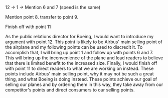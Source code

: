 12 -> 1 -> Mention 6 and 7 (speed is the same)

Mention point 8. transfer to point 9.

Finish off with point 11

As the public relations director for Boeing, I would want to introduce my argument with point 12. This point is likely to be Airbus' main selling point of the airplane and my following points can be used to discredit it. To accomplish that, I will bring up point 1 and follow up with points 6 and 7. This will bring up the inconvenience of the plane and lead readers to believe that there is limited benefit to the increased size. Finally, I would finish off with point 11 to direct readers to what we are working on instead. These points include Airbus' main selling point, why it may not be such a great thing, and what Boeing is doing instead. These points achieve our goal of selling our planes and by ordering them in this way, they take away from our competitor's points and direct consumers to our selling points.

